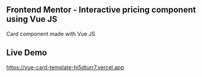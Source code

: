 ## Frontend Mentor - Interactive pricing component using Vue JS

Card component made with Vue JS

## Live Demo

https://vue-card-template-hi5dturr7.vercel.app
